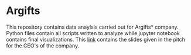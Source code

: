 # Argifts
 This repository contains data anaylsis carried out for Argifts* company. Python files contain all scripts written to analyze while jupyter notebook contains final visualizations. 
 This [link]([url](https://docs.google.com/presentation/d/1_c7IZb49wdvDYUheXbegSxknV_etB4VkabCfzpdcfRM/edit?usp=sharing)) contains the slides given in the pitch for the CEO's of the company.


